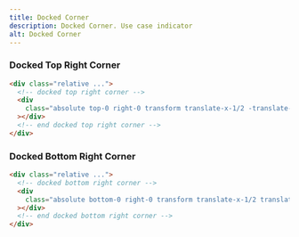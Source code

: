 ```yaml
---
title: Docked Corner
description: Docked Corner. Use case indicator
alt: Docked Corner
---
```


<h3 class="section-header">Docked Top Right Corner</h3>

<base-snippet>

  <template v-slot:preview>
    <div class="relative w-56 h-16 bg-indigo-100">
      <div class="absolute top-0 right-0 transform translate-x-1/2 -translate-y-1/2 w-8 h-8 bg-red-500 rounded-full">
      </div>
    </div>
  </template>

```html
<div class="relative ...">
  <!-- docked top right corner -->
  <div
    class="absolute top-0 right-0 transform translate-x-1/2 -translate-y-1/2 ..."
  ></div>
  <!-- end docked top right corner -->
</div>
```

  <template v-slot:source>
    <a class="btn btn-primary btn-lg" href="https://play.tailwindcss.com/uBxbMIOTMt">Live Edit</a>
  </template>

</base-snippet>

<h3 class="section-header">Docked Bottom Right Corner</h3>

<base-snippet>

  <template v-slot:preview>
    <div class="relative w-56 h-16 bg-indigo-100">
      <div class="absolute bottom-0 right-0 transform translate-x-1/2 translate-y-1/2 w-8 h-8 bg-red-500 rounded-full">
      </div>
    </div>
  </template>

```html
<div class="relative ...">
  <!-- docked bottom right corner -->
  <div
    class="absolute bottom-0 right-0 transform translate-x-1/2 translate-y-1/2 ..."
  ></div>
  <!-- end docked bottom right corner -->
</div>
```

  <template v-slot:source>
    <a class="btn btn-primary btn-lg" href="https://play.tailwindcss.com/uBxbMIOTMt">Live Edit</a>
  </template>

</base-snippet>

<related-ui search_key="corner"></related-ui>
